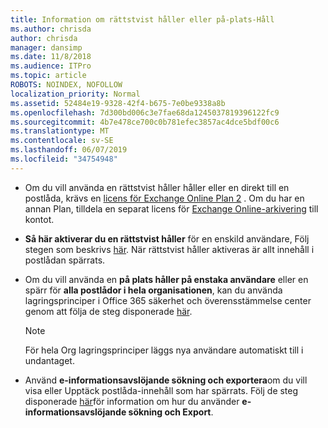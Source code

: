 ```yaml
---
title: Information om rättstvist håller eller på-plats-Håll
ms.author: chrisda
author: chrisda
manager: dansimp
ms.date: 11/8/2018
ms.audience: ITPro
ms.topic: article
ROBOTS: NOINDEX, NOFOLLOW
localization_priority: Normal
ms.assetid: 52484e19-9328-42f4-b675-7e0be9338a8b
ms.openlocfilehash: 7d300bd006c3e7fae68da1245037819396122fc9
ms.sourcegitcommit: 4b7e478ce700c0b781efec3857ac4dce5bdf00c6
ms.translationtype: MT
ms.contentlocale: sv-SE
ms.lasthandoff: 06/07/2019
ms.locfileid: "34754948"
---
```

- Om du vill använda en rättstvist håller håller eller en direkt till en postlåda, krävs en [licens för Exchange Online Plan 2](https://docs.microsoft.com/office365/servicedescriptions/office-365-platform-service-description/office-365-plan-options) . Om du har en annan Plan, tilldela en separat licens för [Exchange Online-arkivering](https://docs.microsoft.com/office365/servicedescriptions/exchange-online-archiving-service-description/exchange-online-archiving-service-description) till kontot. 
    
- **Så här aktiverar du en rättstvist håller** för en enskild användare, Följ stegen som beskrivs [här](https://docs.microsoft.com/office365/SecurityCompliance/place-a-mailbox-on-litigation-hold). När rättstvist håller aktiveras är allt innehåll i postlådan spärrats.
    
- Om du vill använda en **på plats håller på enstaka användare** eller en spärr för **alla postlådor i hela organisationen**, kan du använda lagringsprinciper i Office 365 säkerhet och överensstämmelse center genom att följa de steg disponerade [här](https://docs.microsoft.com/Office365/securitycompliance/retention-policies ).
    
    > [!NOTE]
    > För hela Org lagringsprinciper läggs nya användare automatiskt till i undantaget. 
  
- Använd **e-informationsavslöjande sökning och exportera**om du vill visa eller Upptäck postlåda-innehåll som har spärrats. Följ de steg disponerade [här](https://docs.microsoft.com/office365/securitycompliance/export-search-results)för information om hur du använder **e-informationsavslöjande sökning och Export**.
    

